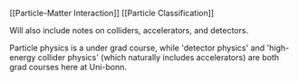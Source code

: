 [[Particle-Matter Interaction]]
[[Particle Classification]]

Will also include notes on colliders, accelerators, and detectors.

Particle physics is a under grad course, while 'detector physics' and 'high-energy collider physics' (which naturally includes accelerators) are both grad courses here at Uni-bonn.


